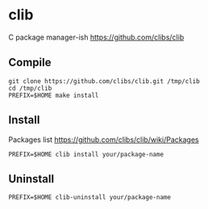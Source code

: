 # clib

C package manager-ish <https://github.com/clibs/clib>

## Compile

    git clone https://github.com/clibs/clib.git /tmp/clib
    cd /tmp/clib
    PREFIX=$HOME make install

## Install

Packages list <https://github.com/clibs/clib/wiki/Packages>

    PREFIX=$HOME clib install your/package-name

## Uninstall

    PREFIX=$HOME clib-uninstall your/package-name
